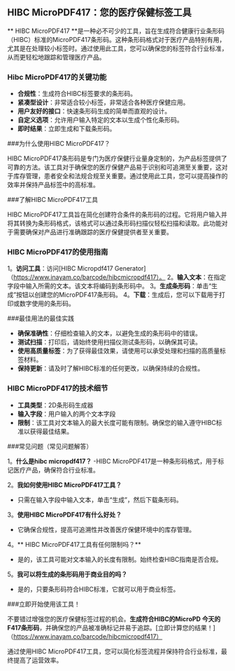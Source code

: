 ## HIBC MicroPDF417：您的医疗保健标签工具

** HIBC MicroPDF417 **是一种必不可少的工具，旨在生成符合健康行业条形码（HIBC）标准的MicroPDF417条形码。这种条形码格式对于医疗产品特别有用，尤其是在处理较小标签时。通过使用此工具，您可以确保您的标签符合行业标准，从而更轻松地跟踪和管理医疗产品。

### Hibc MicroPDF417的关键功能

-  **合规性**：生成符合HIBC标签要求的条形码。
-  **紧凑型设计**：非常适合较小标签，非常适合各种医疗保健应用。
-  **用户友好的接口**：快速条形码生成的简单而直观的设计。
-  **自定义选项**：允许用户输入特定的文本以生成个性化条形码。
-  **即时结果**：立即生成和下载条形码。

###为什么使用HIBC MicroPDF417？

HIBC MicroPDF417条形码是专门为医疗保健行业量身定制的，为产品标签提供了可靠的方法。该工具对于确保您的医疗保健产品易于识别和可追溯至关重要，这对于库存管理，患者安全和法规合规至关重要。通过使用此工具，您可以提高操作的效率并保持产品标签中的高标准。

###了解HIBC MicroPDF417工具

HIBC MicroPDF417工具旨在简化创建符合条件的条形码的过程。它将用户输入并将其转换为条形码格式，该格式可以通过条形码扫描仪轻松扫描和读取。此功能对于需要确保对产品进行准确跟踪的医疗保健提供者至关重要。

### HIBC MicroPDF417的使用指南

1。**访问工具**：访问[HIBC Micropdf417 Generator]（https://www.inayam.co/barcode/hibcmicropdf417）。
2。**输入文本**：在指定字段中输入所需的文本。该文本将编码到条形码中。
3。**生成条形码**：单击“生成”按钮以创建您的MicroPDF417条形码。
4。**下载**：生成后，您可以下载用于打印或数字使用的条形码。

###最佳用法的最佳实践

-  **确保准确性**：仔细检查输入的文本，以避免生成的条形码中的错误。
-  **测试扫描**：打印后，请始终使用扫描仪测试条形码，以确保其可读。
-  **使用高质量标签**：为了获得最佳效果，请使用可以承受处理和扫描的高质量标签材料。
-  **保持更新**：请及时了解HIBC标准的任何更改，以确保持续的合规性。

### HIBC MicroPDF417的技术细节

-  **工具类型**：2D条形码生成器
-  **输入字段**：用户输入的两个文本字段
-  **限制**：该工具对文本输入的最大长度可能有限制。确保您的输入遵守HIBC标准以获得最佳结果。

###常见问题（常见问题解答）

1。**什么是hibc micropdf417？**
-HIBC MicroPDF417是一种条形码格式，用于标记医疗产品，确保符合行业标准。

2。**我如何使用HIBC MicroPDF417工具？**
- 只需在输入字段中输入文本，单击“生成”，然后下载条形码。

3。**使用HIBC MicroPDF417有什么好处？**
- 它确保合规性，提高可追溯性并改善医疗保健环境中的库存管理。

4。** HIBC MicroPDF417工具有任何限制吗？**
- 是的，该工具可能对文本输入的长度有限制。始终检查HIBC指南是否合规。

5。**我可以将生成的条形码用于商业目的吗？**
- 是的，只要条形码符合HIBC标准，它就可以用于商业标签。

###立即开始使用该工具！

不要错过增强您的医疗保健标签过程的机会。**生成符合HIBC的MicroPD 今天的F417条形码**，并确保您的产品被准确标记并易于追踪。[立即计算您的结果！]（https://www.inayam.co/barcode/hibcmicropdf417）

通过使用HIBC MicroPDF417工具，您可以简化标签流程并保持符合行业标准，最终提高了运营效率。